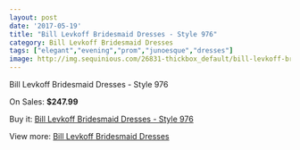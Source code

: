```yaml
---
layout: post
date: '2017-05-19'
title: "Bill Levkoff Bridesmaid Dresses - Style 976"
category: Bill Levkoff Bridesmaid Dresses
tags: ["elegant","evening","prom","junoesque","dresses"]
image: http://img.sequinious.com/26831-thickbox_default/bill-levkoff-bridesmaid-dresses-style-976.jpg
---
```

Bill Levkoff Bridesmaid Dresses - Style 976

On Sales: **$247.99**
<a href="https://www.sequinious.com/bill-levkoff-bridesmaid-dresses/10850-bill-levkoff-bridesmaid-dresses-style-976.html"><amp-img layout="responsive" width="600" height="600" src="//img.sequinious.com/26831-thickbox_default/bill-levkoff-bridesmaid-dresses-style-976.jpg" alt="Bill Levkoff Bridesmaid Dresses - Style 976 0" /></a>

Buy it: [Bill Levkoff Bridesmaid Dresses - Style 976](https://www.sequinious.com/bill-levkoff-bridesmaid-dresses/10850-bill-levkoff-bridesmaid-dresses-style-976.html "Bill Levkoff Bridesmaid Dresses - Style 976")

View more: [Bill Levkoff Bridesmaid Dresses](https://www.sequinious.com/38-bill-levkoff-bridesmaid-dresses "Bill Levkoff Bridesmaid Dresses")